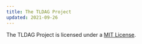 ```yaml
---
title: The TLDAG Project
updated: 2021-09-26
---
```


The TLDAG Project is licensed under a [MIT License](tldag-license.html).
